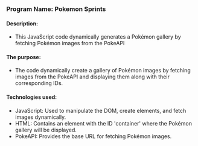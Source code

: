 
### Program Name: Pokemon Sprints

#### Description:
*  This JavaScript code dynamically generates a Pokémon gallery by fetching Pokémon images
   from the PokeAPI 

#### The purpose:
* The code dynamically create a gallery of Pokémon images by fetching images from
  the PokeAPI and displaying them along with their corresponding IDs.

#### Technologies used:
* JavaScript: Used to manipulate the DOM, create elements, and fetch images dynamically.
* HTML: Contains an element with the ID 'container' where the Pokémon gallery will be displayed.
* PokeAPI: Provides the base URL for fetching Pokémon images.



